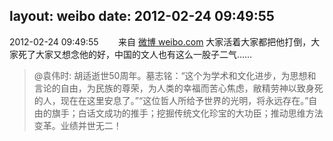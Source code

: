 layout: weibo
date: 2012-02-24 09:49:55
---
<meta name="referrer" content="no-referrer" />

2012-02-24 09:49:55  &nbsp;&nbsp;&nbsp;&nbsp;&nbsp;&nbsp; 来自 <a href="http://weibo.com/" rel="nofollow">微博 weibo.com</a>
大家活着大家都把他打倒，大家死了大家又想念他的好，中国的文人也有这么一股子二气……
>  @袁伟时: 胡适逝世50周年。墓志铭：“这个为学术和文化进步，为思想和言论的自由，为民族的尊荣，为人类的幸福而苦心焦虑，敝精劳神以致身死的人，现在在这里安息了。”“这位哲人所给予世界的光明，将永远存在。”自由的旗手；白话文成功的推手；挖掘传统文化珍宝的大功臣；推动思维方法变革。业绩并世无二！ ​​​
